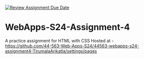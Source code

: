 [![Review Assignment Due Date](https://classroom.github.com/assets/deadline-readme-button-24ddc0f5d75046c5622901739e7c5dd533143b0c8e959d652212380cedb1ea36.svg)](https://classroom.github.com/a/4386q9bN)
# WebApps-S24-Assignment-4
A practice assignment for HTML with CSS
Hosted at -https://github.com/44-563-Web-Apps-S24/44563-webapps-s24-assignment4-TirumalaArikatla/settings/pages
